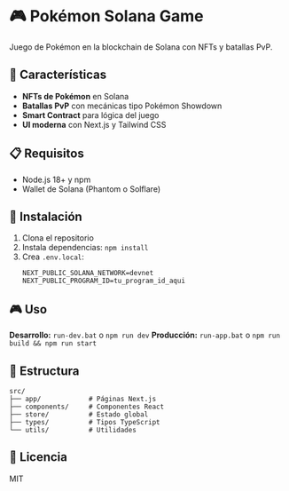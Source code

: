 # 🎮 Pokémon Solana Game
Juego de Pokémon en la blockchain de Solana con NFTs y batallas PvP.

## 🌟 Características
- **NFTs de Pokémon** en Solana
- **Batallas PvP** con mecánicas tipo Pokémon Showdown  
- **Smart Contract** para lógica del juego
- **UI moderna** con Next.js y Tailwind CSS

## 📋 Requisitos
- Node.js 18+ y npm
- Wallet de Solana (Phantom o Solflare)

## 🚀 Instalación
1. Clona el repositorio
2. Instala dependencias: `npm install`
3. Crea `.env.local`:
   ```
   NEXT_PUBLIC_SOLANA_NETWORK=devnet
   NEXT_PUBLIC_PROGRAM_ID=tu_program_id_aqui
   ```

## 🎮 Uso
**Desarrollo:** `run-dev.bat` o `npm run dev`
**Producción:** `run-app.bat` o `npm run build && npm run start`

## 🔧 Estructura
```
src/
├── app/            # Páginas Next.js
├── components/     # Componentes React  
├── store/          # Estado global
├── types/          # Tipos TypeScript
└── utils/          # Utilidades
```

## 📄 Licencia
MIT